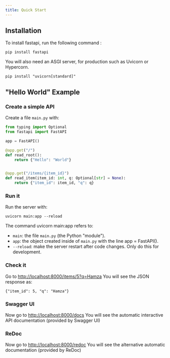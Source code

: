 ```yaml
---
title: Quick Start
---
```


## Installation

To install fastapi, run the following command :
```
pip install fastapi
```

You will also need an ASGI server, for production such as Uvicorn or Hypercorn.
```
pip install "uvicorn[standard]"
```

## "Hello World" Example
### Create a simple API
Create a file `main.py` with:
```python
from typing import Optional
from fastapi import FastAPI

app = FastAPI()

@app.get("/")
def read_root():
    return {"Hello": "World"}


@app.get("/items/{item_id}")
def read_item(item_id: int, q: Optional[str] = None):
    return {"item_id": item_id, "q": q}
```

### Run it
Run the server with:
```shell
uvicorn main:app --reload
```

The command uvicorn main:app refers to:
* `main`: the file `main.py` (the Python "module").
* `app`: the object created inside of `main.py` with the line app = FastAPI().
* `--reload`: make the server restart after code changes. Only do this for development.

### Check it
Go to [http://localhost:8000/items/5?q=Hamza](http://localhost:8000/items/5?q=Hamza)
You will see the JSON response as:
```
{"item_id": 5, "q": "Hamza"}
```

### Swagger UI
Now go to [http://localhost:8000/docs](http://localhost:8000/docs)
You will see the automatic interactive API documentation (provided by Swagger UI)

### ReDoc
Now go to [http://localhost:8000/redoc](http://localhost:8000/redoc)
You will see the alternative automatic documentation (provided by ReDoc)